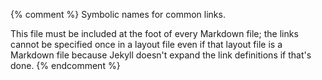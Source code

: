 {% comment %}
Symbolic names for common links.

This file must be included at the foot of every Markdown file; the
links cannot be specified once in a layout file even if that layout
file is a Markdown file because Jekyll doesn't expand the link
definitions if that's done.
{% endcomment %}

[config-email]: mailto:{{site.email}}
[config-organization]: {{site.organization}}
[config-repo]: {{site.repo}}
[config-website]: {{site.website}}

[ally-skills]: https://frameshiftconsulting.com/ally-skills-workshop/
[aruliah-dhavide]: https://www.linkedin.com/in/dhavide-aruliah-76818184/

[becker-bruce]: https://www.brettbecker.com/
[bibtex]: http://www.bibtex.org/
[branch-per-feature]: https://www.atlassian.com/git/tutorials/comparing-workflows/feature-branch-workflow
[bryan-jenny]: https://jennybryan.org/
[build-tools]: https://en.wikipedia.org/wiki/List_of_build_automation_software

[capes-gerard]: https://github.com/gcapes
[captain-awkward]: https://captainawkward.com/
[carpentries]: https://carpentries.org/
[caulfield-chorus]: https://hapgood.us/2016/05/13/choral-explanations/
[charles-rules]: http://geekfeminism.wikia.com/wiki/Charles%27_Rules_of_Argument
[choose-license]: http://choosealicense.com/
[climate-api]: http://data.worldbank.org/developers/climate-data-api
[code-smells-and-feels]: https://github.com/jennybc/code-smells-and-feels
[conda]: https://conda.io/
[covenant]: https://www.contributor-covenant.org
[creative-commons]: https://creativecommons.org/

[dc]: https://datacarpentry.org/
[docker]: https://en.wikipedia.org/wiki/Docker_(software)
[dryad]: https://datadryad.org/
[dursi-jonathan]: https://www.dursi.ca/
[dursi-pattern-rules]: https://github.com/ljdursi/make_pattern_rules

[f1000-research]: https://f1000research.com/
[figshare]: https://figshare.com/

[geek-feminism]: http://geekfeminism.wikia.com/
[gfm]: https://help.github.com/articles/github-flavored-markdown/
[github]: http://github.com
[github-pages]: https://pages.github.com/
[github-zenodo-tutorial]: https://guides.github.com/activities/citable-code/
[gnu-make]: http://www.gnu.org/software/make/
[gnu-make-other-vars]: https://www.gnu.org/software/make/manual/html_node/Special-Variables.html
[go-fair]: https://www.go-fair.org/fair-principles/
[google-docs]: https://en.wikipedia.org/wiki/Google_Docs,_Sheets,_and_Slides
[gustavsen-julia]: http://www.juliagustavsen.com/
[gutenberg]: https://www.gutenberg.org/

[hertweck-kate]: https://www.linkedin.com/in/katehertweck/
[huff-katy]: http://katyhuff.github.io/
[huff-testing]: https://github.com/katyhuff/python-testing
[hugo]: https://gohugo.io/

[ini-format]: https://en.wikipedia.org/wiki/INI_file
[insight]: https://www.insightdatascience.com/

[jekyll]: https://jekyllrb.com/
[joss]: https://joss.theoj.org/
[js-vs-ds]: https://software-tools-in-javascript.github.io/js-vs-ds/
[jupyter]: http://jupyter.org/

[kernighan-brian]: https://en.wikipedia.org/wiki/Brian_Kernighan
[kirk-matthew]: https://www.matthewkirk.com/
[koch-christina]: http://christinalk.github.io/

[latex]: http://www.latex-project.org/
[libreoffice]: https://www.libreoffice.org/
[lint]: https://en.wikipedia.org/wiki/Lint_(software)

[make]: https://www.gnu.org/software/make/
[markdown]: https://en.wikipedia.org/wiki/Markdown
[mathjax]: https://www.mathjax.org/
[mertz-documentation]: https://realpython.com/documenting-python-code/
[model-coc]: http://geekfeminism.wikia.com/wiki/Conference_anti-harassment/Policy
[ms-word]: https://en.wikipedia.org/wiki/Microsoft_Word

[noller-a-lot-happens]: http://jessenoller.com/blog/2015/9/27/a-lot-happens
[noller-sequel]: http://jessenoller.com/blog/2015/10/31/community-boundaries

[one-extra-fact]: https://merely-useful.github.io/one-extra-fact/
[orcid]: https://orcid.org/
[orwells-rules]: https://en.wikipedia.org/wiki/Politics_and_the_English_Language#Remedy_of_Six_Rules
[osi-license-list]: http://opensource.org/licenses
[osf]: https://osf.io/
[overleaf]: https://www.overleaf.com/

[pandoc]: https://pandoc.org/
[pentium-div-bug]: https://en.wikipedia.org/wiki/Pentium_FDIV_bug
[pep-8]: https://www.python.org/dev/peps/pep-0008/
[poisot-timothee]: http://poisotlab.io/
[producing-oss]: https://producingoss.com/
[pypi]: https://pypi.org/
[python-102]: https://python-102.readthedocs.io/
[pytest]: http://pytest.org/
[pytest-mpl]: https://github.com/matplotlib/pytest-mpl

[r-markdown]: https://rmarkdown.rstudio.com/
[readthedocs]: https://docs.readthedocs.io/en/latest/
[requests]: http://docs.python-requests.org

[setuptools]: https://setuptools.readthedocs.io/
[shapiro-wilk]: https://en.wikipedia.org/wiki/Shapiro%E2%80%93Wilk_test
[snakemake]: https://snakemake.readthedocs.io/
[sphinx]: http://www.sphinx-doc.org/en/master/
[srinath-ashwin]: https://ccit.clemson.edu/research/researcher-profiles/ashwin-srinath/
[stack-exchange-data-explorer]: https://data.stackexchange.com/
[stack-overflow-good-question]: https://stackoverflow.com/help/how-to-ask
[stack-overflow]: https://stackoverflow.com/
[stack-printer]: http://www.stackprinter.com/
[standage-daniel]: https://standage.github.io/
[swc]: http://software-carpentry.org
[swc-git]: https://swcarpentry.github.io/git-novice/
[swc-make]: https://github.com/swcarpentry/make-novice
[swc-python]: https://swcarpentry.github.io/python-novice-inflammation/
[swc-r]: https://swcarpentry.github.io/r-novice-gapminder/
[swc-shell]: https://swcarpentry.github.io/shell-novice/

[tables-generator]: https://www.tablesgenerator.com/
[tdda-site]: http://www.tdda.info/
[tf-idf]: https://en.wikipedia.org/wiki/Tf%E2%80%93idf
[tldr-gpl]: https://tldrlegal.com/license/gnu-general-public-license-v3-(gpl-3)
[travis-ci]: https://travis-ci.org/
[troy-meetings]: https://chelseatroy.com/2018/03/29/why-do-remote-meetings-suck-so-much/
[turk-matt]: https://sites.google.com/site/matthewturk/
[tyranny-structurelessness]: http://www.jofreeman.com/joreen/tyranny.htm

[unpaywall]: http://unpaywall.org/

[vanderplas-licensing]: http://www.astrobetter.com/blog/2014/03/10/the-whys-and-hows-of-licensing-scientific-code/

[wickes-elizabeth]: https://elizabethwickes.com/
[wikipedia-iso-country]: http://en.wikipedia.org/wiki/ISO_3166-1_alpha-3
[wilson-greg]: http://third-bit.com
[womens-pockets]: https://pudding.cool/2018/08/pockets/
[womens-pockets-data]: https://github.com/the-pudding/data/blob/master/pockets/README.md

[xkcd-duty-calls]: https://xkcd.com/386/

[yaml]: https://en.wikipedia.org/wiki/YAML

[zenodo]: https://zenodo.org/
[zipfs-law]: http://en.wikipedia.org/wiki/Zipf%27s_law
